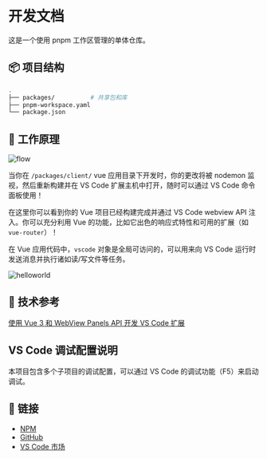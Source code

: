 # 开发文档

这是一个使用 pnpm 工作区管理的单体仓库。

## 📦 项目结构

```bash
.
├── packages/          # 共享包和库
├── pnpm-workspace.yaml
└── package.json
```

## 🔧 工作原理

![flow](./static/flow.jpg)

当你在 `/packages/client/` vue 应用目录下开发时，你的更改将被 nodemon 监视，然后重新构建并在 VS Code 扩展主机中打开，随时可以通过 VS Code 命令面板使用！

在这里你可以看到你的 Vue 项目已经构建完成并通过 VS Code webview API 注入。你可以充分利用 Vue 的功能，比如它出色的响应式特性和可用的扩展（如 `vue-router`）！

在 Vue 应用代码中，`vscode` 对象是全局可访问的，可以用来向 VS Code 运行时发送消息并执行诸如读/写文件等任务。

![helloworld](./static/helloworld.gif)

## 📄 技术参考

[使用 Vue 3 和 WebView Panels API 开发 VS Code 扩展](https://medium.com/@mhdi_kr/developing-a-vs-code-extension-using-vue-3-and-webview-panels-api-536d87ce653a)

## VS Code 调试配置说明

本项目包含多个子项目的调试配置，可以通过 VS Code 的调试功能（F5）来启动调试。

## 🔗 链接

- [NPM](https://www.npmjs.com/org/coffic)
- [GitHub](https://github.com/cofficlab/CodeBuddy)
- [VS Code 市场](https://marketplace.visualstudio.com/items?itemName=coffic.smart-buddy)